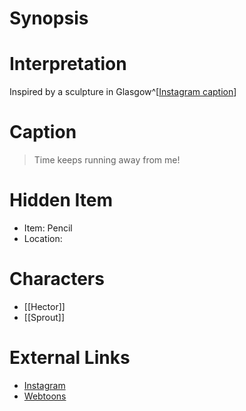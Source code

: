 # Synopsis

# Interpretation
Inspired by a sculpture in Glasgow^[[Instagram caption](https://www.instagram.com/p/CJmhbKbDMqP/?igshid=YmMyMTA2M2Y=)]

# Caption
> Time keeps running away from me!

# Hidden Item
* Item: Pencil
* Location: <strike></strike>

# Characters
* [[Hector]]
* [[Sprout]]

# External Links
* [Instagram](https://www.instagram.com/p/CJmhbKbDMqP/?igshid=YmMyMTA2M2Y=)
* [Webtoons](https://www.webtoons.com/en/challenge/twistwood-tales/66-hector-the-horologist/viewer?title_no=344740&episode_no=71)